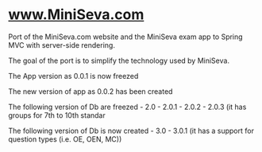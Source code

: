 # www.MiniSeva.com

Port of the MiniSeva.com website and the MiniSeva exam app to Spring MVC with server-side rendering.

The goal of the port is to simplify the technology used by MiniSeva.

The App version as 0.0.1 is now freezed

The new version of app as 0.0.2 has been created

The following version of Db are freezed
    - 2.0
        - 2.0.1
        - 2.0.2
        - 2.0.3 (it has groups for 7th to 10th standar

The following version of Db is now created
    - 3.0
        - 3.0.1 (it has a support for question types (i.e. OE, OEN, MC))
